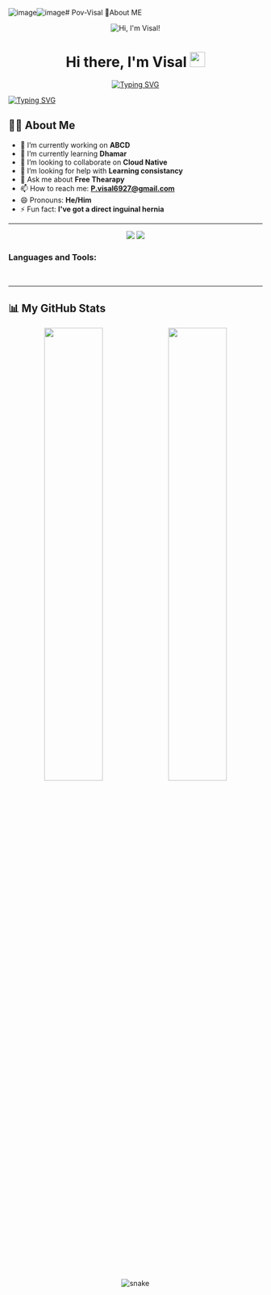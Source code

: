 ![image](https://github.com/user-attachments/assets/6e8d6fc1-345d-41ff-b598-43ac159d9b3d)![image](https://github.com/user-attachments/assets/015eef6e-7f4c-4dad-a7f3-89dc492435ad)# Pov-Visal
🚀About ME

<p align="center">
  <img src="https://mrwallpaper.com/images/high/moon-and-astronaut-in-space-twitter-header-vx7zxzom2txl651r.webp" alt="Hi, I'm Visal!">
</p>

<h1 align="center">
  Hi there, I'm Visal <img src="https://media.giphy.com/media/hvRJCLFzcasrR4ia7z/giphy.gif" width="30px"/>
</h1>
<p align="center">
  <a href="https://git.io/typing-svg"><img src="https://readme-typing-svg.herokuapp.com?font=Fira+Code&size=25&pause=1000&color=3397F7&center=true&vCenter=true&width=435&lines=Full-Stack+Developer;Always+Learning+New+Things;Based+in+Phnom+Penh" alt="Typing SVG" /></a>
</p>

<a href="https://git.io/typing-svg"><img src="https://readme-typing-svg.demolab.com?font=Fira+Code&size=24&pause=1000&color=BDF7F2&background=7C8D9300&width=435&lines=Hello%2C+I'm+under+the+water%2C+Please+help+me" alt="Typing SVG" /></a>


## 🙋‍♂️ About Me
- 🔭 I’m currently working on **ABCD**
- 🌱 I’m currently learning **Dhamar**
- 👯 I’m looking to collaborate on **Cloud Native**
- 🤔 I’m looking for help with **Learning consistancy**
- 💬 Ask me about **Free Thearapy**
- 📫 How to reach me: **P.visal6927@gmail.com**
- 😄 Pronouns: **He/Him**
- ⚡ Fun fact: **I've got a direct inguinal hernia**

---

<p align="center">
  <a href="https://https://www.linkedin.com/in/visal-pov-891444296/" target="_blank"><img src="https://img.shields.io/badge/LinkedIn-0077B5?style=for-the-badge&logo=linkedin&logoColor=white" /></a>
  <a href="https://t.me/Visal_2024063" target="_blank"><img src="https://img.shields.io/badge/Telegram-2CA5E0?style=for-the-badge&logo=telegram&logoColor=white" /></a>
  
  <br/>
  
  <h3>Languages and Tools:</h3>
  <code><img width="12" src="https://cdn.jsdelivr.net/gh/devicons/devicon/icons/react/react-original.svg" /></code>
  <code><img width="12" src="https://cdn.jsdelivr.net/gh/devicons/devicon/icons/nextjs/nextjs-original.svg" /></code>
  <code><img width="12" src="https://cdn.jsdelivr.net/gh/devicons/devicon/icons/nodejs/nodejs-original.svg" /></code>
  <code><img width="12" src="https://cdn.jsdelivr.net/gh/devicons/devicon/icons/docker/docker-original.svg" /></code>
  <code><img width="12" src="https://cdn.jsdelivr.net/gh/devicons/devicon/icons/go/go-original.svg" /></code>
  </p>

---

## 📊 My GitHub Stats
<p align="center">
  <img width="48%" src="https://github-readme-stats.vercel.app/api?username=poVvisal&show_icons=true&theme=tokyonight" />
  <img width="48%" src="https://github-readme-stats.vercel.app/api/top-langs/?username=poVvisal&layout=compact&theme=tokyonight" />
</p>

<p align="center">
  <img src="https://raw.githubusercontent.com/poVvisal/poVvisal/output/github-contribution-grid-snake.svg" alt="snake">
</p>

